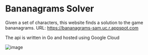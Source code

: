 # Bananagrams Solver

Given a set of characters, this website finds a solution to the game bananagrams. URL: https://bananagrams-sam.uc.r.appspot.com

The api is written in Go and hosted using Google Cloud

![image](https://user-images.githubusercontent.com/12887587/185799139-ed659eb1-f381-4379-8eb5-5b4b37433465.png)
